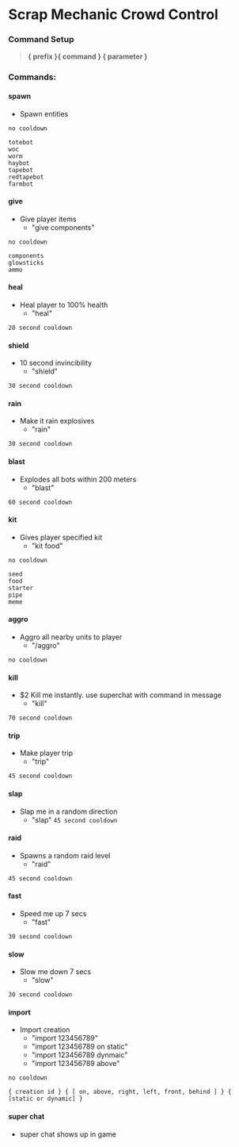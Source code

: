 # Scrap Mechanic Crowd Control

### Command Setup
> **{ prefix }{ command }  { parameter }**

### Commands:
        
#### spawn
- Spawn entities

```no cooldown```
```
totebot         
woc          
worm        
haybot        
tapebot        
redtapebot        
farmbot
```           
#### give
- Give player items
  - "give components"

```no cooldown```
```
components
glowsticks
ammo
```   
#### heal
- Heal player to 100% health
  - "heal"

```20 second cooldown```
#### shield
- 10 second invincibility
  - "shield"

```30 second cooldown```
#### rain
- Make it rain explosives
  - "rain"

```30 second cooldown```
#### blast
- Explodes all bots within 200 meters
  - "blast"

```60 second cooldown```
#### kit
- Gives player specified kit
  - "kit food"

```no cooldown```
```
seed        
food       
starter      
pipe     
meme
```            
#### aggro
- Aggro all nearby units to player
  - "/aggro"

```no cooldown```
#### kill
- $2 Kill me instantly. use superchat with command in message
  - "kill"

```70 second cooldown```
#### trip
- Make player trip
  - "trip" 

```45 second cooldown```
#### slap
- Slap me in a random direction
  - "slap" 
```45 second cooldown```
#### raid
- Spawns a random raid level
  - "raid"

```45 second cooldown```
#### fast
- Speed me up 7 secs
  - "fast"

```30 second cooldown```
#### slow
- Slow me down 7 secs
  - "slow"

```30 second cooldown```
#### import
- Import creation
  - "import 123456789"
  - "import 123456789 on static"
  - "import 123456789 dynmaic"
  - "import 123456789 above"

```no cooldown```
```
{ creation id } { [ on, above, right, left, front, behind ] } { [static or dynamic] }
```
#### super chat
- super chat shows up in game
